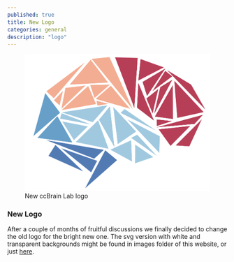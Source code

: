 ```yaml
---
published: true
title: New Logo
categories: general
description: "logo"
---
```


<figure  class="center">
	<a href="/images/logo_web.png"><img src="/images/logo_web.png" alt=""></a>
	<figcaption>New ccBrain Lab logo</figcaption>
</figure>

### New Logo

After a couple of months of fruitful discussions we finally decided to change the old logo for the bright new one. The svg version with white and transparent backgrounds might be found in images folder of this website, or just [here](/images/ccbrain_logo_final.svg).

